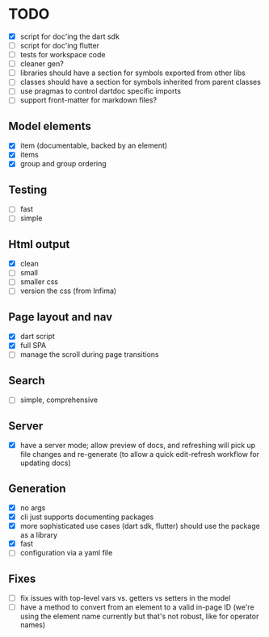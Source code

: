 # TODO

- [x] script for doc'ing the dart sdk
- [ ] script for doc'ing flutter
- [ ] tests for workspace code
- [ ] cleaner gen?
- [ ] libraries should have a section for symbols exported from other libs
- [ ] classes should have a section for symbols inherited from parent classes
- [ ] use pragmas to control dartdoc specific imports
- [ ] support front-matter for markdown files?

## Model elements

- [x] item (documentable, backed by an element)
- [x] items
- [x] group and group ordering

## Testing

- [ ] fast
- [ ] simple

## Html output

- [x] clean
- [ ] small
- [ ] smaller css
- [ ] version the css (from Infima)

## Page layout and nav

- [x] dart script
- [x] full SPA
- [ ] manage the scroll during page transitions

## Search

- [ ] simple, comprehensive

## Server

- [x] have a server mode; allow preview of docs, and refreshing will pick up file
  changes and re-generate (to allow a quick edit-refresh workflow for updating
  docs)

## Generation

- [x] no args
- [x] cli just supports documenting packages
- [x] more sophisticated use cases (dart sdk, flutter) should use the package as a
  library
- [x] fast
- [ ] configuration via a yaml file

## Fixes

- [ ] fix issues with top-level vars vs. getters vs setters in the model
- [ ] have a method to convert from an element to a valid in-page ID (we're using
  the element name currently but that's not robust, like for operator names)
